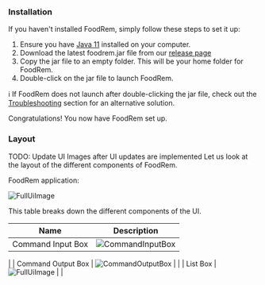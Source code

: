 <!-- markdownlint-disable-file first-line-h1 -->

### Installation

If you haven't installed FoodRem, simply follow these steps to set it up:

1. Ensure you have [Java 11](https://docs.oracle.com/en/java/javase/11/install/overview-jdk-installation.html) installed on your computer.
1. Download the latest foodrem.jar file from our [release page](https://github.com/AY2223S1-CS2103T-W16-2/tp/releases/)
1. Copy the jar file to an empty folder. This will be your home folder for FoodRem.
1. Double-click on the jar file to launch FoodRem.

ℹ If FoodRem does not launch after double-clicking the jar file, check out the [Troubleshooting](#troubleshooting) section for an alternative solution.

Congratulations! You now have FoodRem set up. 

### Layout 

TODO: Update UI Images after UI updates are implemented
Let us look at the layout of the different components of FoodRem. 

FoodRem application:

![FullUiImage](images/FoodRemFullUi.png)

This table breaks down the different components of the UI.

| Name               | Description                                      |
|--------------------|--------------------------------------------------|
| Command Input Box  | ![CommandInputBox](images/CommandInputBox.png)   |
|
| Command Output Box | ![CommandOutputBox](images/CommandOutputBox.png) |
|
| List Box           | ![FullUiImage](images/ListBox.png)               |
|





